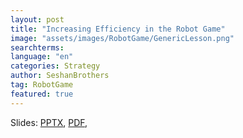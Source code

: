 ```yaml
---
layout: post
title: "Increasing Efficiency in the Robot Game"
image: "assets/images/RobotGame/GenericLesson.png"
searchterms:
language: "en"
categories: Strategy
author: SeshanBrothers
tag: RobotGame
featured: true
---
```


Slides:
<a href="/translations/en-us/RobotGame/SavingTime.pptx">PPTX</a>,
<a href="/translations/en-us/RobotGame/SavingTime.pdf">PDF</a>,

